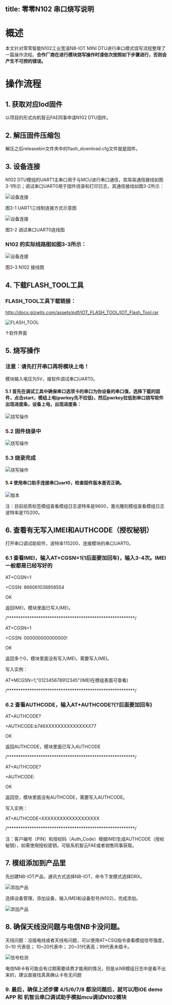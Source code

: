 title: 零零N102 串口烧写说明
---
# 概述

本文针对零零智能N102工业宽温NB-IOT MINI DTU进行串口模式烧写流程整理了一篇操作流程。**合作厂商在进行模块烧写操作时请依次按照如下步骤进行，否则会产生不可控的错误。**
# 操作流程

## 1. 获取对应lod固件

以项目的形式向机智云FAE同事申请N102 DTU固件。

## 2. 解压固件压缩包

解压之后releasebin文件夹中的flash_download.cfg文件就是固件。

## 3. 设备连接

N102 DTU模组的UART1主串口用于与MCU进行串口通信，其简易通信接线如图3-1所示；调试串口UART0用于固件烧录和打印日志，其通信接线如图3-2所示：

![设备连接](/assets/zh-cn/deviceDev/debug/N102_DTU/N102programming_1.png)

图3-1  UART1三线制连接方式示意图

![设备连接](/assets/zh-cn/deviceDev/debug/N102_DTU/N102programming_2.png)

图3-2  调试串口UART0连线图

### N102 的实际线路图如图3-3所示：

![设备连接](/assets/zh-cn/deviceDev/debug/N102_DTU/N102programming_3.png)

图3-3  N102 接线图

## 4. 下载FLASH_TOOL工具

### FLASH_TOOL工具下载链接：

http://docs.gizwits.com/assets/pdf/IOT_FLASH_TOOL/IOT_Flash_Tool.rar

![FLASH_TOOL](/assets/zh-cn/deviceDev/debug/N102_DTU/N102programming_4.png)

↑软件界面

## 5. 烧写操作

### 注意：请先打开串口再将模块上电！ 

模块输入电压为5V，接软件调试串口UART0。

#### 5.1 首先在调试工具中确保串口选项卡的串口为你设备的串口值，选择下载的固件，点击start，模组上电(pwrkey先不拉低)，然后pwrkey拉低到串口烧写软件出现进度条，设备上电，出现进度条：

![烧写操作](/assets/zh-cn/deviceDev/debug/N102_DTU/N102programming_5.png)

### 5.2 固件烧录中

![烧写操作](/assets/zh-cn/deviceDev/debug/N102_DTU/N102programming_6.png)

### 5.3 烧录完成

![烧写操作](/assets/zh-cn/deviceDev/debug/N102_DTU/N102programming_7.png)

#### 5.4 使用串口助手连接串口uart0，检查固件版本是否正确。

![版本](/assets/zh-cn/deviceDev/debug/N102_DTU/N102programming_8.png)

注：目前纸质标签模组查看模组日志波特率是9600，激光雕刻模组查看模组日志波特率是115200。

## 6. 查看有无写入IMEI和AUTHCODE（授权秘钥）

打开串口调试助软件，波特率115200，连接模块的串口UART0。

### 6.1 查看IMEI，输入AT+CGSN=1(1后面要加回车)，输入3-4次。IMEI一般都是已经写好的

AT+CGSN=1

+CGSN: 866061038958554

OK

返回IMEI，模块里面已写入IMEI。

/*********************************************************/

AT+CGSN=1

+CGSN: 000000000000000!

OK

返回多个0，模块里面没有写入IMEI，需要写入IMEI。

写入实例：

AT*MCGSN=1,"012345678912345"(IMEI在模组表面可查看)

/*********************************************************/

### 6.2 查看AUTHCODE，输入AT+AUTHCODE?(?后面要加回车)

AT+AUTHCODE?

+AUTHCODE:b746XXXXXXXXXXXXXXX77

OK

返回AUTHCODE，模块里面已写入AUTHCODE

/*********************************************************/

AT+AUTHCODE?

+AUTHCODE:

OK

返回空，模块里面没有AUTHCODE，需要写入AUTHCODE。

写入实例：

AT+AUTHCODE=XXXXXXXXXXXXXXXXXXX

/*********************************************************/

注：客户编号（PIN）和授权码（Auth_Code）根据IMEI生成AUTHCODE（授权秘钥），如需使用授权密钥，可联系机智云FAE或者销售同事获取。

## 7. 模组添加到产品里

先创建NB-IOT产品，通讯方式选择NB-IOT，命令下发模式选择DRX。

![添加产品](/assets/zh-cn/deviceDev/debug/N102_DTU/N102programming_9.png)

选择设备管理，添加设备，输入IMEI和设备型号(N102)，完成添加。

![添加产品](/assets/zh-cn/deviceDev/debug/N102_DTU/N102programming_10.png)

## 8. 确保天线没问题与电信NB卡没问题。

天线问题：没插电线或者天线有问题，可以使用AT+CSQ指令查看模组信号强度，0~10 代表低； 10~20代表中； 20~31代表高；99代表未插卡。

![信号检测](/assets/zh-cn/deviceDev/debug/N102_DTU/N102programming_11.png)

电信NB卡有可能会有过期需要续费才能用的情况，但是从NB模组日志中是看不出来的，建议直接找真真确认卡有无问题

### 9. 最后，确保上述步骤 4/5/6/7/8 都没问题后，就可以用IOE demo APP 和 机智云串口调试助手模拟mcu调试N102模块

